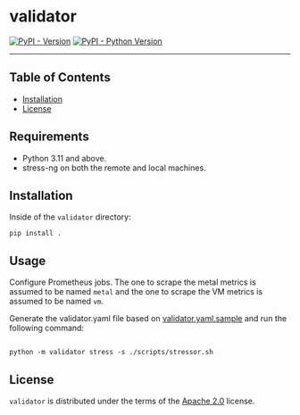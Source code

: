 # validator

[![PyPI - Version](https://img.shields.io/pypi/v/validator.svg)](https://pypi.org/project/validator)
[![PyPI - Python Version](https://img.shields.io/pypi/pyversions/validator.svg)](https://pypi.org/project/validator)

---

## Table of Contents

- [Installation](#installation)
- [License](#license)

## Requirements

- Python 3.11 and above.
- stress-ng on both the remote and local machines.

## Installation

Inside of the `validator` directory:

```console
pip install .
```

## Usage

Configure Prometheus jobs. The one to scrape the metal metrics is assumed to be
named `metal` and the one to scrape the VM metrics is assumed to be named `vm`.

Generate the validator.yaml file based on
[validator.yaml.sample](validator.yaml.sample) and run the following command:

```console

python -m validator stress -s ./scripts/stressor.sh
```

## License

`validator` is distributed under the terms of the
[Apache 2.0](http://www.apache.org/licenses/) license.
